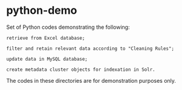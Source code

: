 # python-demo

Set of Python codes demonstrating the following:

	retrieve from Excel database;

	filter and retain relevant data according to "Cleaning Rules";

	update data in MySQL database;

    create metadata cluster objects for indexation in Solr.


The codes in these directories are for demonstration purposes only.  




